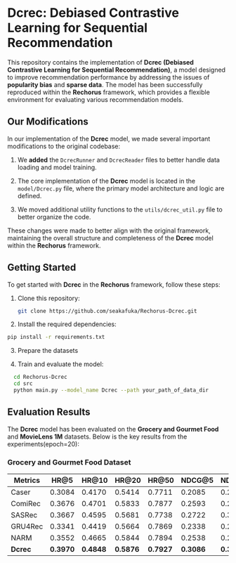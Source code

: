 # Dcrec: Debiased Contrastive Learning for Sequential Recommendation

This repository contains the implementation of **Dcrec (Debiased Contrastive Learning for Sequential Recommendation)**, a model designed to improve recommendation performance by addressing the issues of **popularity bias** and **sparse data**. The model has been successfully reproduced within the **Rechorus** framework, which provides a flexible environment for evaluating various recommendation models.

## Our Modifications

In our implementation of the **Dcrec** model, we made several important modifications to the original codebase:

1. We **added** the `DcrecRunner` and `DcrecReader` files to better handle data loading and model training.

2. The core implementation of the **Dcrec** model is located in the `model/Dcrec.py` file, where the primary model architecture and logic are defined.

3. We moved additional utility functions to the `utils/dcrec_util.py` file to better organize the code.

These changes were made to better align with the original framework, maintaining the overall structure and completeness of the **Dcrec** model within the **Rechorus** framework.



## Getting Started

To get started with **Dcrec** in the **Rechorus** framework, follow these steps:

1. Clone this repository:
   ```bash
   git clone https://github.com/seakafuka/Rechorus-Dcrec.git
   ```
2. Install the required dependencies:
  ```bash
  pip install -r requirements.txt
  ```
3. Prepare the datasets

4. Train and evaluate the model:
  ```bash
    cd Rechorus-Dcrec
    cd src
    python main.py --model_name Dcrec --path your_path_of_data_dir
```
## Evaluation Results

The **Dcrec** model has been evaluated on the **Grocery and Gourmet Food** and **MovieLens 1M** datasets. Below is the key results from the experiments(epoch=20):

### Grocery and Gourmet Food Dataset

| Metrics      | HR@5  | HR@10 | HR@20 | HR@50 | NDCG@5 | NDCG@10 | NDCG@20 | NDCG@50 |
|--------------|-------|-------|-------|-------|--------|---------|---------|---------|
| Caser        | 0.3084 | 0.4170 | 0.5414 | 0.7711 | 0.2085 | 0.2435  | 0.2749  | 0.3203  |
| ComiRec      | 0.3676 | 0.4701 | 0.5833 | 0.7877 | 0.2593 | 0.2926  | 0.3211  | 0.3615  |
| SASRec       | 0.3667 | 0.4595 | 0.5681 | 0.7738 | 0.2722 | 0.3022  | 0.3296  | 0.3703  |
| GRU4Rec      | 0.3341 | 0.4419 | 0.5664 | 0.7869 | 0.2338 | 0.2687  | 0.3000  | 0.3436  |
| NARM         | 0.3552 | 0.4665 | 0.5844 | 0.7894 | 0.2538 | 0.2898  | 0.3211  | 0.3633  |
| **Dcrec**    | **0.3970** | **0.4848** | **0.5876** | **0.7927** | **0.3086** | **0.3369** | **0.3627** | **0.4032** |
